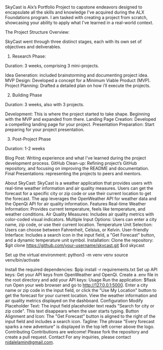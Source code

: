 SkyCast is Alx’s Portfolio Project to capstone endeavors designed to encapsulate all the skills and knowledge I've acquired during the ALX Foundations program. I am  tasked with creating a project from scratch, showcasing your ability to apply what I've learned in a real-world context.

The Project Structure Overview:

SkyCast went through three distinct stages, each with its own set of objectives and deliverables.

1. Research Phase:

Duration: 3 weeks, comprising 3 mini-projects.

Idea Generation: included brainstorming and documenting project idea.
MVP Design: Developed a concept for a Minimum Viable Product (MVP).
Project Planning: Drafted a detailed plan on how i’ll execute the projects.

2. Building Phase

Duration: 3 weeks, also with 3 projects.

Development: This is where the project started to take shape. Beginning with the MVP and expanded from there.
Landing Page Creation: Developed a compelling landing page for your project.
Presentation Preparation: Start preparing for your project presentation.

3. Post-Project Phase

Duration: 1-2 weeks

Blog Post: Writing  experience and what I've learned during the project development process.
GitHub Clean-up: Refining project’s GitHub repository,  and focusing on improving the README and documentation.
Final Presentations: representing the projects to peers and mentors.


About SkyCast: 
SkyCast is a weather application that provides users with real-time weather information and air quality measures. Users can get the forecast for a specific city or zip code or use their current location to get the forecast. The app leverages the OpenWeather API for weather data and the OpenQi API for air quality information.
Features
Real-time Weather Information: Provides current temperature, feels like temperature, and weather conditions.
Air Quality Measures: Includes air quality metrics with color-coded visual indicators.
Multiple Input Options: Users can enter a city name, zip code, or use their current location.
Temperature Unit Selection: Users can choose between Fahrenheit, Celsius, or Kelvin.
User-friendly Interface: Includes a search icon in the input field, a "Get Forecast" button, and a dynamic temperature unit symbol.
Installation: 
Clone the repository:
$git clone https://github.com/your-username/skycast.git
            $cd skycast

Set up the virtual environment:
python3 -m venv venv source venv/bin/activate

Install the required dependencies:
$pip install -r requirements.txt
Set up API keys:
Get your API keys from OpenWeather and OpenQi.
Create a .env file in the root directory and add your API keys:
Usage
Run the application:
                  $flask run
Open your web browser and go to http://127.0.0.1:5000.
Enter a city name or zip code in the input field, or click the "Use My Location" button to get the forecast for your current location.
View the weather information and air quality metrics displayed on the dashboard.
Configuration
Modify Placeholder Text: The input field placeholder text reads "Search for city or zip code". This text disappears when the user starts typing.
Button Alignment and Icon: The "Get Forecast" button is aligned to the right of the input field and includes a search icon.
Tagline: The phrase "Every forecast sparks a new adventure" is displayed in the top left corner above the logo.
Contributing
Contributions are welcome! Please fork the repository and create a pull request.
Contact
For any inquiries, please contact nidalelamin@gmail.com.
